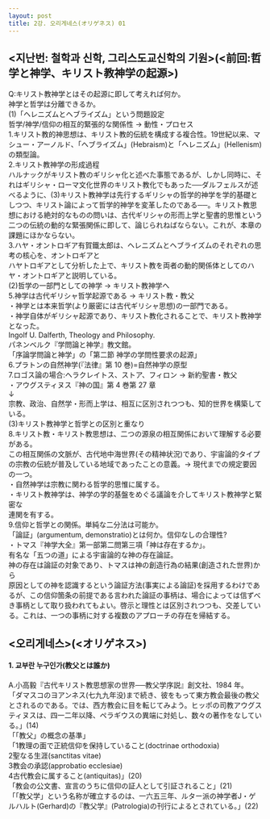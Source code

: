 ```yaml
---
layout: post
title: 2강. 오리게네스(オリゲネス) 01
---
```


<지난번: 철학과 신학, 그리스도교신학의 기원>(<前回:哲学と神学、キリスト教神学の起源>)
---

Q:キリスト教神学とはその起源に即して考えれば何か。  
神学と哲学は分離できるか。  
(1)「ヘレニズムとヘブライズム」という問題設定  
哲学/神学/信仰の相互的緊張的な関係性 → 動性・プロセス  
1.キリスト教的神思想は、キリスト教的伝統を構成する複合性。19世紀以来、マシュー・アーノルド、「ヘブライズム」(Hebraism)と「ヘレニズム」(Hellenism)の類型論。  
2.キリスト教神学の形成過程  
ハルナックがキリスト教のギリシャ化と述べた事態であるが、しかし同時に、それはギリシャ・ローマ文化世界のキリスト教化でもあった──ダルフェルスが述べるように、(3)キリスト教神学は先行するギリシャの哲学的神学を学的基礎としつつ、キリスト論によって哲学的神学を変革したのである──。キリスト教思想における絶対的なものの問いは、古代ギリシャの形而上学と聖書的思惟という二つの伝統の動的な緊張関係に即して、論じられねばならない。これが、本章の課題にほかならない。  
3.ハヤ・オントロギア有賀鐵太郎は、ヘレニズムとヘブライズムのそれぞれの思考の核心を、オントロギアと  
ハヤトロギアとして分析した上で、キリスト教を両者の動的関係体としてのハヤ・オントロギアと説明している。  
(2)哲学の一部門としての神学 → キリスト教神学へ  
5.神学は古代ギリシャ哲学起源である → キリスト教・教父  
・神学とは本来哲学(より厳密には古代ギリシャ思想)の一部門である。  
・神学自体がギリシャ起源であり、キリスト教化されることで、キリスト教神学となった。  
Ingolf U. Dalferth, Theology and Philosophy.  
パネンベルク『学問論と神学』教文館。  
「序論学問論と神学」の「第二節 神学の学問性要求の起源」  
6.プラトンの自然神学(『法律』第 10 巻)=自然神学の原型  
7.ロゴス論の場合:ヘラクレイトス、ストア、フィロン → 新約聖書・教父  
・アウグスティヌス『神の国』第 4 巻第 27 章  
↓  
宗教、政治、自然学・形而上学は、相互に区別されつつも、知的世界を構築している。  
(3)キリスト教神学と哲学との区別と重なり  
8.キリスト教・キリスト教思想は、二つの源泉の相互関係において理解する必要がある。  
この相互関係の文脈が、古代地中海世界(その精神状況)であり、宇宙論的タイプの宗教の伝統が普及している地域であったことの意義。→ 現代までの規定要因の一つ。  
・自然神学は宗教に関わる哲学的思惟に属する。  
・キリスト教神学は、神学の学的基盤をめぐる議論を介してキリスト教神学と緊密な  
連関を有する。  
9.信仰と哲学との関係。単純な二分法は可能か。  
「論証」(argumentum, demonstratio)とは何か。信仰なしの合理性?  
・トマス『神学大全』第一部第二問第三項「神は存在するか」。  
有名な「五つの道」による宇宙論的な神の存在論証。  
神の存在は論証の対象であり、トマスは神の創造行為の結果(創造された世界)から  
原因としての神を認識するという論証方法(事実による論証)を採用するわけであるが、この信仰箇条の前提である言われた論証の事柄は、場合によっては信ずべき事柄として取り扱われてもよい。啓示と理性とは区別されつつも、交差している。これは、一つの事柄に対する複数のアプローチの存在を帰結する。  

<오리게네스>(<オリゲネス>)  
---  
#### 1. 교부란 누구인가(教父とは誰か)  
A.小高毅『古代キリスト教思想家の世界──教父学序説』創文社、1984 年。  
「ダマスコのヨアンネス(七九九年没)まで続き、彼をもって東方教会最後の教父とされるのである。では、西方教会に目を転じてみよう。ヒッポの司教アウグスティヌスは、四一二年以降、ペラギウスの異端に対処し、数々の著作をなしている。」(14)  
「「教父」の概念の基準」  
「1教理の面で正統信仰を保持していること(doctrinae orthodoxia)  
2聖なる生涯(sanctitas vitae)  
3教会の承認(approbatio ecclesiae)  
4古代教会に属すること(antiquitas)」(20)  
「教会の公文書、宣言のうちに信仰の証人として引証されること」(21)  
「「教父学」という名称が確立するのは、一六五三年、ルター派の神学者J・ゲルハルト(Gerhard)の『教父学』(Patrologia)の刊行によるとされている。」(22)  
